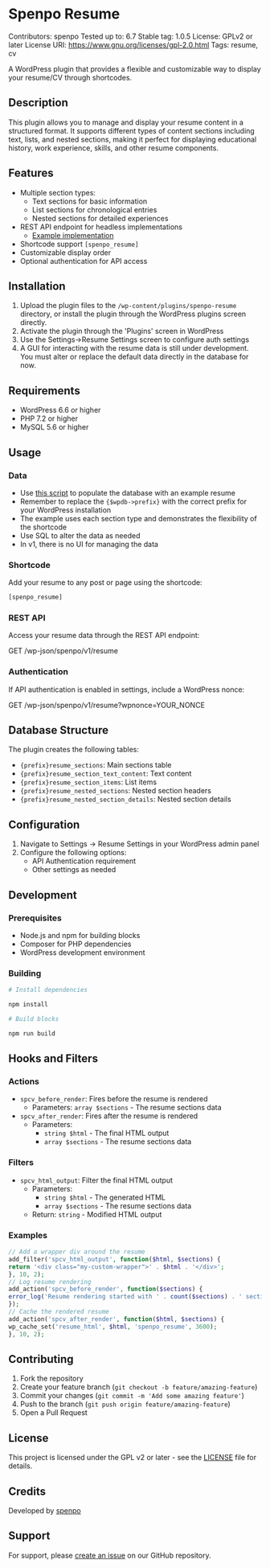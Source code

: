 # Spenpo Resume

Contributors:      spenpo
Tested up to:      6.7
Stable tag:        1.0.5
License:           GPLv2 or later
License URI:       https://www.gnu.org/licenses/gpl-2.0.html
Tags:              resume, cv

A WordPress plugin that provides a flexible and customizable way to display your resume/CV through shortcodes.

## Description

This plugin allows you to manage and display your resume content in a structured format. It supports different types of content sections including text, lists, and nested sections, making it perfect for displaying educational history, work experience, skills, and other resume components.

## Features

- Multiple section types:
  - Text sections for basic information
  - List sections for chronological entries
  - Nested sections for detailed experiences
- REST API endpoint for headless implementations
  - [Example implementation](https://spenpo.com/resume)
- Shortcode support `[spenpo_resume]`
- Customizable display order
- Optional authentication for API access

## Installation

1. Upload the plugin files to the `/wp-content/plugins/spenpo-resume` directory, or install the plugin through the WordPress plugins screen directly.
2. Activate the plugin through the 'Plugins' screen in WordPress
3. Use the Settings->Resume Settings screen to configure auth settings
4. A GUI for interacting with the resume data is still under development. You must alter or replace the default data directly in the database for now.

## Requirements

- WordPress 6.6 or higher
- PHP 7.2 or higher
- MySQL 5.6 or higher

## Usage

### Data
- Use [this script](https://github.com/spope851/spenpo-resume/blob/main/data/seed.sql) to populate the database with an example resume
- Remember to replace the `{$wpdb->prefix}` with the correct prefix for your WordPress installation
- The example uses each section type and demonstrates the flexibility of the shortcode
- Use SQL to alter the data as needed
- In v1, there is no UI for managing the data

### Shortcode
Add your resume to any post or page using the shortcode:

```php
[spenpo_resume]
```

### REST API
Access your resume data through the REST API endpoint:

GET /wp-json/spenpo/v1/resume

### Authentication
If API authentication is enabled in settings, include a WordPress nonce:

GET /wp-json/spenpo/v1/resume?wpnonce=YOUR_NONCE

## Database Structure

The plugin creates the following tables:
- `{prefix}resume_sections`: Main sections table
- `{prefix}resume_section_text_content`: Text content
- `{prefix}resume_section_items`: List items
- `{prefix}resume_nested_sections`: Nested section headers
- `{prefix}resume_nested_section_details`: Nested section details

## Configuration

1. Navigate to Settings -> Resume Settings in your WordPress admin panel
2. Configure the following options:
   - API Authentication requirement
   - Other settings as needed

## Development

### Prerequisites
- Node.js and npm for building blocks
- Composer for PHP dependencies
- WordPress development environment

### Building

```bash
# Install dependencies

npm install

# Build blocks

npm run build
```

## Hooks and Filters

### Actions
- `spcv_before_render`: Fires before the resume is rendered
  - Parameters: `array $sections` - The resume sections data
- `spcv_after_render`: Fires after the resume is rendered
  - Parameters: 
    - `string $html` - The final HTML output
    - `array $sections` - The resume sections data

### Filters
- `spcv_html_output`: Filter the final HTML output
  - Parameters:
    - `string $html` - The generated HTML
    - `array $sections` - The resume sections data
  - Return: `string` - Modified HTML output

### Examples
```php
// Add a wrapper div around the resume
add_filter('spcv_html_output', function($html, $sections) {
return '<div class="my-custom-wrapper">' . $html . '</div>';
}, 10, 2);
// Log resume rendering
add_action('spcv_before_render', function($sections) {
error_log('Resume rendering started with ' . count($sections) . ' sections');
});
// Cache the rendered resume
add_action('spcv_after_render', function($html, $sections) {
wp_cache_set('resume_html', $html, 'spenpo_resume', 3600);
}, 10, 2);
```

## Contributing

1. Fork the repository
2. Create your feature branch (`git checkout -b feature/amazing-feature`)
3. Commit your changes (`git commit -m 'Add some amazing feature'`)
4. Push to the branch (`git push origin feature/amazing-feature`)
5. Open a Pull Request

## License

This project is licensed under the GPL v2 or later - see the [LICENSE](LICENSE) file for details.

## Credits

Developed by [spenpo](https://spenpo.com) 

## Support

For support, please [create an issue](https://github.com/spope851/spenpo-resume/issues) on our GitHub repository.